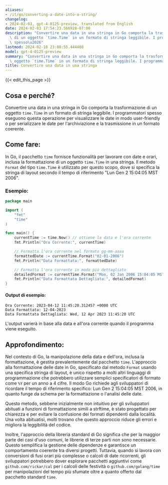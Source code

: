 ```yaml
---
aliases:
- /it/go/converting-a-date-into-a-string/
changelog:
- 2024-02-03, gpt-4-0125-preview, translated from English
date: 2024-02-03 17:54:23.566928-07:00
description: "Convertire una data in una stringa in Go comporta la trasformazione\
  \ di un oggetto `time.Time` in un formato di stringa leggibile. I programmatori\
  \ spesso\u2026"
lastmod: 2024-02-18 23:08:55.444408
model: gpt-4-0125-preview
summary: "Convertire una data in una stringa in Go comporta la trasformazione di un\
  \ oggetto `time.Time` in un formato di stringa leggibile. I programmatori spesso\u2026"
title: Convertire una data in una stringa
---
```


{{< edit_this_page >}}

## Cosa e perché?

Convertire una data in una stringa in Go comporta la trasformazione di un oggetto `time.Time` in un formato di stringa leggibile. I programmatori spesso eseguono questa operazione per visualizzare le date in modo user-friendly o per serializzare le date per l'archiviazione e la trasmissione in un formato coerente.

## Come fare:

In Go, il pacchetto `time` fornisce funzionalità per lavorare con date e orari, inclusa la formattazione di un oggetto `time.Time` in una stringa. Il metodo `Format` del tipo `time.Time` è utilizzato per questo scopo, dove si specifica la stringa di layout secondo il tempo di riferimento "Lun Gen 2 15:04:05 MST 2006".

### Esempio:

```go
package main

import (
	"fmt"
	"time"
)

func main() {
	currentTime := time.Now() // ottiene la data e l'ora corrente
	fmt.Println("Ora Corrente:", currentTime)

	// Formatta l'ora corrente nel formato gg-mm-aaaa
	formattedDate := currentTime.Format("02-01-2006")
	fmt.Println("Data Formattata:", formattedDate)

	// Formatta l'ora corrente in modo più dettagliato
	detailedFormat := currentTime.Format("Mon, 02 Jan 2006 15:04:05 MST")
	fmt.Println("Data Formattata Dettagliata:", detailedFormat)
}
```

#### Output di esempio:

```
Ora Corrente: 2023-04-12 11:45:20.312457 +0000 UTC
Data Formattata: 12-04-2023
Data Formattata Dettagliata: Wed, 12 Apr 2023 11:45:20 UTC
```

L'output varierà in base alla data e all'ora corrente quando il programma viene eseguito.

## Approfondimento:

Nel contesto di Go, la manipolazione della data e dell'ora, inclusa la formattazione, è gestita prevalentemente dal pacchetto `time`. L'approccio alla formattazione delle date in Go, specificato dal metodo `Format` usando una specifica stringa di layout, è unico rispetto a molti altri linguaggi di programmazione che potrebbero utilizzare semplici specificatori di formato come `%Y` per un anno a 4 cifre. Il modo Go richiede agli sviluppatori di ricordare il tempo di riferimento specifico: Lun Gen 2 15:04:05 MST 2006, in quanto funge da schema per la formattazione o l'analisi delle date.

Questo metodo, sebbene inizialmente non intuitivo per gli sviluppatori abituati a funzioni di formattazione simili a strftime, è stato progettato per chiarezza e per evitare la confusione dei formati dipendenti dalla località. Una volta abituatisi, molti trovano che questo approccio riduce gli errori e migliora la leggibilità del codice.

Inoltre, l'approccio della libreria standard di Go significa che per la maggior parte dei casi d'uso comuni, le librerie di terze parti non sono necessarie. Questo semplifica la gestione delle dipendenze e garantisce un comportamento coerente tra diversi progetti. Tuttavia, quando si lavora con conversioni di fusi orari più complesse o calcoli di date ricorrenti, gli sviluppatori potrebbero dover esplorare pacchetti aggiuntivi come `github.com/rickar/cal` per i calcoli delle festività o `github.com/golang/time` per manipolazioni del tempo più sfumate oltre a quanto offerto dal pacchetto standard `time`.

